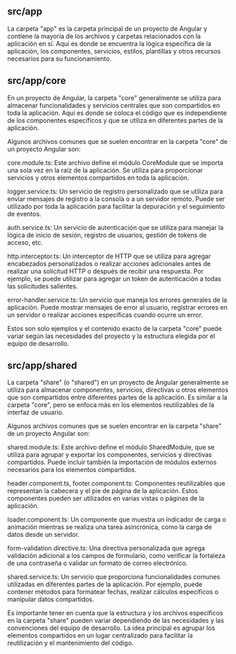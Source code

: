 ## src/app
La carpeta "app" es la carpeta principal de un proyecto de Angular y contiene la mayoría de los archivos y carpetas relacionados con la aplicación en sí. Aquí es donde se encuentra la lógica específica de la aplicación, los componentes, servicios, estilos, plantillas y otros recursos necesarios para su funcionamiento.

## src/app/core
En un proyecto de Angular, la carpeta "core" generalmente se utiliza para almacenar funcionalidades y servicios centrales que son compartidos en toda la aplicación. Aquí es donde se coloca el código que es independiente de los componentes específicos y que se utiliza en diferentes partes de la aplicación.

Algunos archivos comunes que se suelen encontrar en la carpeta "core" de un proyecto Angular son:

core.module.ts: Este archivo define el módulo CoreModule que se importa una sola vez en la raíz de la aplicación. Se utiliza para proporcionar servicios y otros elementos compartidos en toda la aplicación.

logger.service.ts: Un servicio de registro personalizado que se utiliza para enviar mensajes de registro a la consola o a un servidor remoto. Puede ser utilizado por toda la aplicación para facilitar la depuración y el seguimiento de eventos.

auth.service.ts: Un servicio de autenticación que se utiliza para manejar la lógica de inicio de sesión, registro de usuarios, gestión de tokens de acceso, etc.

http.interceptor.ts: Un interceptor de HTTP que se utiliza para agregar encabezados personalizados o realizar acciones adicionales antes de realizar una solicitud HTTP o después de recibir una respuesta. Por ejemplo, se puede utilizar para agregar un token de autenticación a todas las solicitudes salientes.

error-handler.service.ts: Un servicio que maneja los errores generales de la aplicación. Puede mostrar mensajes de error al usuario, registrar errores en un servidor o realizar acciones específicas cuando ocurre un error.

Estos son solo ejemplos y el contenido exacto de la carpeta "core" puede variar según las necesidades del proyecto y la estructura elegida por el equipo de desarrollo.

## src/app/shared
La carpeta "share" (o "shared") en un proyecto de Angular generalmente se utiliza para almacenar componentes, servicios, directivas u otros elementos que son compartidos entre diferentes partes de la aplicación. Es similar a la carpeta "core", pero se enfoca más en los elementos reutilizables de la interfaz de usuario.

Algunos archivos comunes que se suelen encontrar en la carpeta "share" de un proyecto Angular son:

shared.module.ts: Este archivo define el módulo SharedModule, que se utiliza para agrupar y exportar los componentes, servicios y directivas compartidos. Puede incluir también la importación de módulos externos necesarios para los elementos compartidos.

header.component.ts, footer.component.ts: Componentes reutilizables que representan la cabecera y el pie de página de la aplicación. Estos componentes pueden ser utilizados en varias vistas o páginas de la aplicación.

loader.component.ts: Un componente que muestra un indicador de carga o animación mientras se realiza una tarea asincrónica, como la carga de datos desde un servidor.

form-validation.directive.ts: Una directiva personalizada que agrega validación adicional a los campos de formulario, como verificar la fortaleza de una contraseña o validar un formato de correo electrónico.

shared.service.ts: Un servicio que proporciona funcionalidades comunes utilizadas en diferentes partes de la aplicación. Por ejemplo, puede contener métodos para formatear fechas, realizar cálculos específicos o manipular datos compartidos.

Es importante tener en cuenta que la estructura y los archivos específicos en la carpeta "share" pueden variar dependiendo de las necesidades y las convenciones del equipo de desarrollo. La idea principal es agrupar los elementos compartidos en un lugar centralizado para facilitar la reutilización y el mantenimiento del código.
